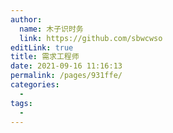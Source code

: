 ```yaml
---
author: 
  name: 木子识时务
  link: https://github.com/sbwcwso
editLink: true
title: 需求工程师
date: 2021-09-16 11:16:13
permalink: /pages/931ffe/
categories: 
  - 
tags: 
  - 
---
```

